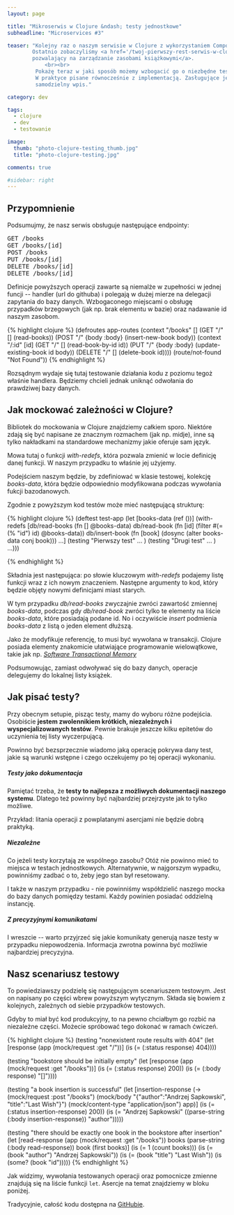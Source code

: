 ```yaml
---
layout: page

title: "Mikroserwis w Clojure &ndash; testy jednostkowe"
subheadline: "Microservices #3"

teaser: "Kolejny raz o naszym serwisie w Clojure z wykorzystaniem Compojure.
        Ostatnio zobaczyliśmy <a href='/twoj-pierwszy-rest-serwis-w-clojure'>jak stworzyć projekt
        pozwalający na zarządzanie zasobami książkowymi</a>.
            <br><br>
         Pokażę teraz w jaki sposób możemy wzbogacić go o niezbędne testy jednostkowe.
         W praktyce pisane równocześnie z implementacją. Zasługujące jednak na
         samodzielny wpis."

category: dev

tags:
  - clojure
  - dev
  - testowanie

image:
  thumb: "photo-clojure-testing_thumb.jpg"
  title: "photo-clojure-testing.jpg"

comments: true

#sidebar: right
---
```


## Przypomnienie

Podsumujmy, że nasz serwis obsługuje następujące endpointy:

<pre>
GET /books
GET /books/[id]
POST /books
PUT /books/[id]
DELETE /books/[id]
DELETE /books/[id]
</pre>


Definicje powyższych operacji zawarte są niemalże w zupełności w jednej funcji -- handler (url do githuba)
i polegają w dużej mierze na delegacji zapytania do bazy danych.
Wzbogaconego miejscami o obsługę przypadków brzegowych (jak np. brak elementu w bazie)
oraz nadawanie id naszym zasobom.


{% highlight clojure %}
(defroutes app-routes
           (context "/books" []
             (GET "/" [] (read-books))
             (POST "/" {body :body} (insert-new-book body))
             (context "/:id" [id]
               (GET "/" [] (read-book-by-id id))
               (PUT "/" {body :body} (update-existing-book id body))
               (DELETE "/" [] (delete-book id))))
           (route/not-found "Not Found"))
{% endhighlight %}


Rozsądnym wydaje się tutaj testowanie działania kodu z poziomu tegoż właśnie handlera.
Będziemy chcieli jednak uniknąć odwołania do prawdziwej bazy danych.

## Jak mockować zależności w Clojure?

Bibliotek do mockowania w Clojure znajdziemy całkiem sporo. Niektóre zdają się
być napisane ze znacznym rozmachem (jak np. midje), inne są tylko nakładkami na
standardowe mechanizmy jakie oferuje sam język.

Mowa tutaj o funkcji *with-redefs*, która pozwala zmienić w locie definicję danej funkcji.
W naszym przypadku to właśnie jej użyjemy.

Podejściem naszym będzie, by zdefiniować w klasie testowej, kolekcję *books-data*,
która będzie odpowiednio modyfikowana podczas wywołania fukcji bazodanowych.

Zgodnie z powyższym kod testów może mieć następującą strukturę:


{% highlight clojure %}
(deftest test-app
  (let [books-data (ref ())]
    (with-redefs
      [db/read-books (fn [] @books-data)
       db/read-book (fn [id] (filter #(= (% "id") id) @books-data))
       db/insert-book (fn [book] (dosync (alter books-data conj book)))
       ...]
      (testing "Pierwszy test" ... )
      (testing "Drugi test" ... )
      ...)))

{% endhighlight %}


Składnia jest następująca: po słowie kluczowym *with-redefs* podajemy listę funkcji wraz z ich nowym znaczeniem.
Następne argumenty to kod, który będzie objęty nowymi definicjami miast starych.

W tym przypadku *db/read-books* zwyczajnie zwróci zawartość zmiennej *books-data*,
podczas gdy *db/read-book* zwróci tylko te elementy na liście *books-data*, które posiadają podane id.
No i oczywiście *insert* podmienia *books-data* z listą o jeden element dłuższą.

Jako że modyfikuje referencję, to musi być wywołana w transakcji. Clojure posiada
elementy znakomicie ułatwiające programowanie wielowątkowe, takie jak np.
[*Software Transactional Memory*](https://clojure.org/reference/refs)

Podsumowując, zamiast odwoływać się do bazy danych, operacje delegujemy do lokalnej listy książek.


## Jak pisać testy?

Przy obecnym setupie, pisząc testy, mamy do wyboru różne podejścia.
Osobiście **jestem zwolennikiem krótkich, niezależnych i wyspecjalizowanych testów**.
Pewnie brakuje jeszcze kilku epitetów do uczynienia tej listy wyczerpującą.

Powinno być bezsprzecznie wiadomo jaką operację pokrywa dany test,
jakie są warunki wstępne i czego oczekujemy po tej operacji wykonaniu.

##### Testy jako dokumentacja

Pamiętać trzeba, że **testy to najlepsza z możliwych dokumentacji naszego systemu**.
Dlatego też powinny być najbardziej przejrzyste jak to tylko możliwe.

Przykład: litania operacji z powplatanymi asercjami nie będzie dobrą praktyką.

##### Niezależne

Co jeżeli testy korzytają ze wspólnego zasobu? Otóż nie powinno mieć to miejsca
w testach jednostkowych. Alternatywnie, w najgorszym wypadku, powinniśmy zadbać o to, żeby jego stan był resetowany.

I także w naszym przypadku - nie powinniśmy współdzielić naszego mocka do bazy
danych pomiędzy testami. Każdy powinien posiadać oddzielną instancję.

##### Z precyzyjnymi komunikatami

I wreszcie -- warto przyjrzeć się jakie komunikaty generują nasze testy w przypadku
niepowodzenia. Informacja zwrotna powinna być możliwie najbardziej precyzyjna.

## Nasz scenariusz testowy

To powiedziawszy podzielę się następującym scenariuszem testowym.
Jest on napisany po części wbrew powyższym wytycznym. Składa się bowiem
z kolejnych, zależnych od siebie przypadków testowych.

Gdyby to miał być kod produkcyjny, to na pewno chciałbym go rozbić na niezależne części.
Możecie spróbować tego dokonać w ramach ćwiczeń.


{% highlight clojure %}
(testing "nonexistent route results with 404"
  (let [response (app (mock/request :get "/"))]
    (is (= (:status response) 404))))

(testing "bookstore should be initially empty"
  (let [response (app (mock/request :get "/books"))]
    (is (= (:status response) 200))
    (is (= (:body response) "[]"))))

(testing "a book insertion is successful"
  (let [insertion-response (-> (mock/request :post "/books")
                               (mock/body "{\"author\":\"Andrzej Sapkowski\", \"title\":\"Last Wish\"}")
                               (mock/content-type "application/json")
                               app)]
    (is (= (:status insertion-response) 200))
    (is (= "Andrzej Sapkowski" ((parse-string (:body insertion-response)) "author")))))

(testing "there should be exactly one book in the bookstore after insertion"
  (let [read-response (app (mock/request :get "/books"))
        books (parse-string (:body read-response))
        book (first books)]
    (is (= 1 (count books)))
    (is (= (book "author") "Andrzej Sapkowski"))
    (is (= (book "title") "Last Wish"))
    (is (some? (book "id")))))
{% endhighlight %}


Jak widzimy, wywołania testowanych operacji oraz pomocnicze zmienne znajdują się na liście funkcji `let`.
Asercje na temat znajdziemy w bloku poniżej.

Tradycyjnie, całość kodu dostępna na [GitHubie](https://github.com/paliwodar/clojure-bookstore).

